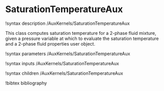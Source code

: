 # SaturationTemperatureAux

!syntax description /AuxKernels/SaturationTemperatureAux

This class computes saturation temperature for a 2-phase fluid mixture, given
a pressure variable at which to evaluate the saturation temperature and a
2-phase fluid properties user object.

!syntax parameters /AuxKernels/SaturationTemperatureAux

!syntax inputs /AuxKernels/SaturationTemperatureAux

!syntax children /AuxKernels/SaturationTemperatureAux

!bibtex bibliography
